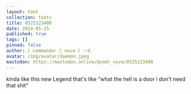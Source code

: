 ```yaml
---
layout: toot
collection: toots
title: 0525123400
date: 2024-05-25
published: true
tags: []
pinned: false
author: ⸸ commander ░ nova ⸸ :~$
avatar: /img/avatar/daemon.jpeg
mastodon: https://mastodon.online/@cmdr_nova/0525123400
---
```


kinda like this new Legend that's like "what the hell is a door i don't need that shit"
